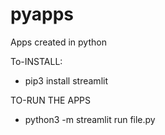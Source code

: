 # pyapps
Apps created in python

To-INSTALL:
* pip3 install streamlit


TO-RUN THE APPS
  * python3 -m streamlit run file.py
